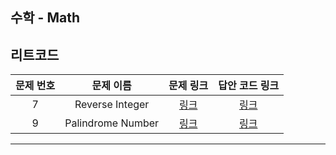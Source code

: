 ## 수학 - Math


리트코드
----------
| 문제 번호 |       문제 이름       | 문제 링크 | 답안 코드 링크 |
|:-----:|:-----------------:|:---:|:----------------:|
|   7   |  Reverse Integer  | [링크](https://leetcode.com/problems/reverse-integer/description/) | [링크](https://github.com/nicky-day/CodingTest/blob/main/src/main/java/org/example/math/leetcode/001-Reverse_Integer.kt) |
|   9   | Palindrome Number | [링크](https://leetcode.com/problems/palindrome-number/description/) | [링크](https://github.com/nicky-day/CodingTest/blob/main/src/main/java/org/example/math/leetcode/002-Palindrome_Number.kt) |
----------
